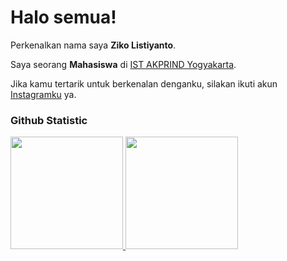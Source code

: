 # Halo semua! 
 
Perkenalkan nama saya **Ziko Listiyanto**.<br>
 
Saya seorang **Mahasiswa** di [IST AKPRIND Yogyakarta](https://www.akprind.ac.id/).<br>
 
Jika kamu tertarik untuk berkenalan denganku, silakan ikuti akun [Instagramku](https://www.instagram.com/zeeqo_0/) ya.
 
### Github Statistic
<p align="left">
<a href="https://github.com/zeeqolease5">
  <img height="180em" src="https://github-readme-stats-eight-theta.vercel.app/api?username=zeeqolease5&show_icons=true&theme=algolia&include_all_commits=true&count_private=true"/>
  <img height="180em" src="https://github-readme-stats-eight-theta.vercel.app/api/top-langs/?username=zeeqolease5&layout=compact&langs_count=8&theme=algolia"/>
</a>
</p>
